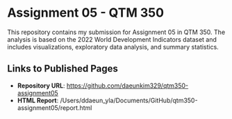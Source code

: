 # Assignment 05 - QTM 350

This repository contains my submission for Assignment 05 in QTM 350. The analysis is based on the 2022 World Development Indicators dataset and includes visualizations, exploratory data analysis, and summary statistics.

## Links to Published Pages

- **Repository URL**: https://github.com/daeunkim329/qtm350-assignment05
- **HTML Report**: /Users/ddaeun_yla/Documents/GitHub/qtm350-assignment05/report.html
